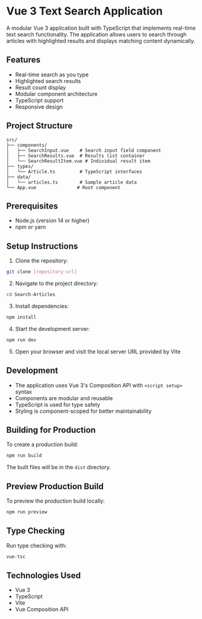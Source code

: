 # Vue 3 Text Search Application

A modular Vue 3 application built with TypeScript that implements real-time text search functionality.
The application allows users to search through articles with highlighted results and displays matching content dynamically.

## Features

- Real-time search as you type
- Highlighted search results
- Result count display
- Modular component architecture
- TypeScript support
- Responsive design

## Project Structure

```
src/
├── components/
│   ├── SearchInput.vue    # Search input field component
│   ├── SearchResults.vue  # Results list container
│   └── SearchResultItem.vue # Individual result item
├── types/
│   └── Article.ts         # TypeScript interfaces
├── data/
│   └── articles.ts        # Sample article data
└── App.vue               # Root component
```

## Prerequisites

- Node.js (version 14 or higher)
- npm or yarn

## Setup Instructions

1. Clone the repository:

```bash
git clone [repository-url]
```

2. Navigate to the project directory:

```bash
cd Search-Articles
```

3. Install dependencies:

```bash
npm install
```

4. Start the development server:

```bash
npm run dev
```

5. Open your browser and visit the local server URL provided by Vite

## Development

- The application uses Vue 3's Composition API with `<script setup>` syntax
- Components are modular and reusable
- TypeScript is used for type safety
- Styling is component-scoped for better maintainability

## Building for Production

To create a production build:

```bash
npm run build
```

The built files will be in the `dist` directory.

## Preview Production Build

To preview the production build locally:

```bash
npm run preview
```

## Type Checking

Run type checking with:

```bash
vue-tsc
```

## Technologies Used

- Vue 3
- TypeScript
- Vite
- Vue Composition API
